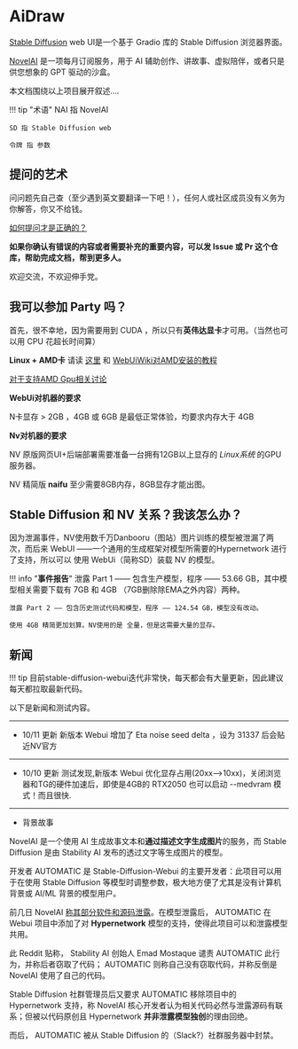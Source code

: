 # AiDraw

[Stable Diffusion](https://github.com/AUTOMATIC1111/stable-diffusion-webui) web UI是一个基于 Gradio 库的 Stable Diffusion 浏览器界面。

[NovelAI](https://novelai.net/) 是一项每月订阅服务，用于 AI 辅助创作、讲故事、虚拟陪伴，或者只是供您想象的 GPT 驱动的沙盒。

本文档围绕以上项目展开叙述....


!!! tip "术语"
    NAI 指 NovelAI

    SD 指 Stable Diffusion web 
    
    令牌 指 参数

## 提问的艺术

问问题先自己查（至少遇到英文要翻译一下吧！），任何人或社区成员没有义务为你解答，你又不给钱。

[如何提问才是正确的？](https://github.com/ryanhanwu/How-To-Ask-Questions-The-Smart-Way/blob/main/README-zh_CN.md)

**如果你确认有错误的内容或者需要补充的重要内容，可以发 Issue 或 Pr 这个仓库，帮助完成文档，帮到更多人。**

欢迎交流，不欢迎伸手党。


## 我可以参加 Party 吗？

首先，很不幸地，因为需要用到 CUDA ，所以只有**英伟达显卡**才可用。（当然也可以用 CPU 花超长时间算）

**Linux + AMD卡** 请读 [这里](https://rentry.org/ayymd-stable-diffustion-v1_4-guide) 和 [WebUiWiki对AMD安装的教程](https://github.com/AUTOMATIC1111/stable-diffusion-webui/wiki/Install-and-Run-on-AMD-GPUs)

[对于支持AMD Gpu相关讨论](https://github.com/AUTOMATIC1111/stable-diffusion-webui/discussions/1046)


**WebUi对机器的要求**

N卡显存 > 2GB ，4GB 或 6GB 是最低正常体验，均要求内存大于 4GB

**Nv对机器的要求**

NV 原版网页UI+后端部署需要准备一台拥有12GB以上显存的 *Linux系统* 的GPU服务器。

NV 精简版 **naifu** 至少需要8GB内存，8GB显存才能出图。


## Stable Diffusion 和 NV 关系？我该怎么办？

因为泄漏事件，NV使用数千万Danbooru（图站）图片训练的模型被泄漏了两次，而后来 WebUI ——一个通用的生成框架对模型所需要的Hypernetwork 进行了支持，所以可以 使用 WebUi（简称SD）装载 NV 的模型。


!!! info "**事件报告**"
    泄露 Part 1 —— 包含生产模型，程序 —— 53.66 GB，其中模型相关需要下载有 7GB 和 4GB （7GB删除除EMA之外内容）两种。


    泄露 Part 2 —— 包含历史测试代码和模型，程序 —— 124.54 GB，模型没有改动。

    使用 4GB 精简更加划算。NV使用的是 全量，但是这需要大量的显存。



## 新闻


!!! tip
    目前stable-diffusion-webui迭代非常快，每天都会有大量更新，因此建议每天都拉取最新代码。

以下是新闻和测试内容。

-------

- 10/11 更新
新版本 Webui 增加了 Eta noise seed delta ，设为 31337 后会贴近NV官方

-------

- 10/10 更新
测试发现,新版本 Webui 优化显存占用(20xx—>10xx)，关闭浏览器和TG的硬件加速后，即使是4GB的  RTX2050 也可以启动 --medvram 模式！而且很快.


--------


- 背景故事

NovelAI 是一个使用 AI 生成故事文本和**通过描述文字生成图片**的服务，而 Stable Diffusion 是由 Stability AI 发布的透过文字等生成图片的模型。

开发者 AUTOMATIC 是 Stable-Diffusion-Webui 的主要开发者：此项目可以用于在使用 Stable Diffusion 等模型时调整参数，极大地方便了尤其是没有计算机背景或 AI/ML 背景的模型用户。

前几日 NovelAI [称其部分软件和源码泄露](https://old.reddit.com/r/NovelAi/comments/xydjc6/)。在模型泄露后， AUTOMATIC 在 Webui 项目中添加了对 **Hypernetwork** 模型的支持，使得此项目可以和泄露模型共用。

此 Reddit 贴称， Stability AI 创始人 Emad Mostaque 谴责 AUTOMATIC 此行为，并称后者窃取了代码； AUTOMATIC 则称自己没有窃取代码，并称反倒是 NovelAI 使用了自己的代码。

Stable Diffusion 社群管理员后又要求 AUTOMATIC 移除项目中的 Hypernetwork 支持，称 NovelAI 核心开发者认为相关代码必然与泄露源码有联系；但被以代码原创且 Hypernetwork **并非泄露模型独创**的理由回绝。
 
而后， AUTOMATIC 被从 Stable Diffusion 的（Slack?）社群服务器中封禁。
